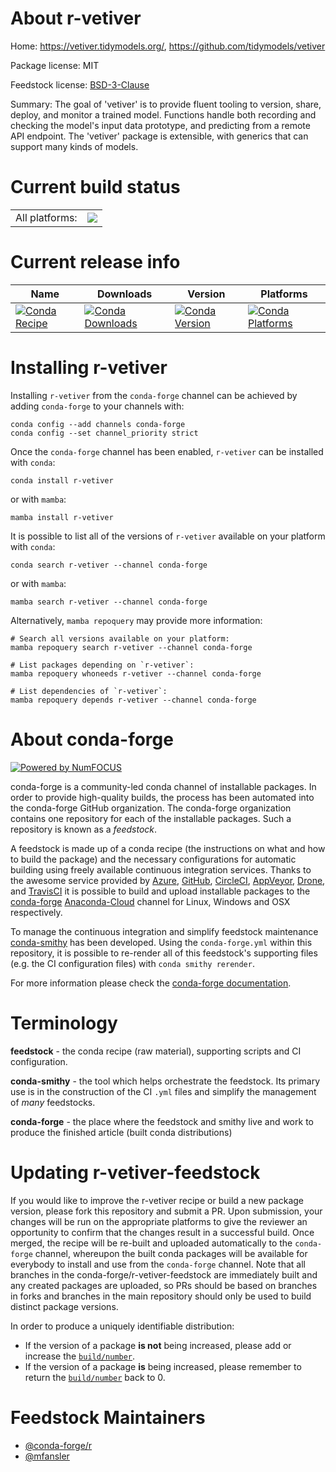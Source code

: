 About r-vetiver
===============

Home: https://vetiver.tidymodels.org/, https://github.com/tidymodels/vetiver

Package license: MIT

Feedstock license: [BSD-3-Clause](https://github.com/conda-forge/r-vetiver-feedstock/blob/main/LICENSE.txt)

Summary: The goal of 'vetiver' is to provide fluent tooling to version, share, deploy, and monitor a trained model. Functions handle both recording and checking the model's input data prototype, and predicting from a remote API endpoint. The 'vetiver' package is extensible, with generics that can support many kinds of models.

Current build status
====================


<table><tr><td>All platforms:</td>
    <td>
      <a href="https://dev.azure.com/conda-forge/feedstock-builds/_build/latest?definitionId=15213&branchName=main">
        <img src="https://dev.azure.com/conda-forge/feedstock-builds/_apis/build/status/r-vetiver-feedstock?branchName=main">
      </a>
    </td>
  </tr>
</table>

Current release info
====================

| Name | Downloads | Version | Platforms |
| --- | --- | --- | --- |
| [![Conda Recipe](https://img.shields.io/badge/recipe-r--vetiver-green.svg)](https://anaconda.org/conda-forge/r-vetiver) | [![Conda Downloads](https://img.shields.io/conda/dn/conda-forge/r-vetiver.svg)](https://anaconda.org/conda-forge/r-vetiver) | [![Conda Version](https://img.shields.io/conda/vn/conda-forge/r-vetiver.svg)](https://anaconda.org/conda-forge/r-vetiver) | [![Conda Platforms](https://img.shields.io/conda/pn/conda-forge/r-vetiver.svg)](https://anaconda.org/conda-forge/r-vetiver) |

Installing r-vetiver
====================

Installing `r-vetiver` from the `conda-forge` channel can be achieved by adding `conda-forge` to your channels with:

```
conda config --add channels conda-forge
conda config --set channel_priority strict
```

Once the `conda-forge` channel has been enabled, `r-vetiver` can be installed with `conda`:

```
conda install r-vetiver
```

or with `mamba`:

```
mamba install r-vetiver
```

It is possible to list all of the versions of `r-vetiver` available on your platform with `conda`:

```
conda search r-vetiver --channel conda-forge
```

or with `mamba`:

```
mamba search r-vetiver --channel conda-forge
```

Alternatively, `mamba repoquery` may provide more information:

```
# Search all versions available on your platform:
mamba repoquery search r-vetiver --channel conda-forge

# List packages depending on `r-vetiver`:
mamba repoquery whoneeds r-vetiver --channel conda-forge

# List dependencies of `r-vetiver`:
mamba repoquery depends r-vetiver --channel conda-forge
```


About conda-forge
=================

[![Powered by
NumFOCUS](https://img.shields.io/badge/powered%20by-NumFOCUS-orange.svg?style=flat&colorA=E1523D&colorB=007D8A)](https://numfocus.org)

conda-forge is a community-led conda channel of installable packages.
In order to provide high-quality builds, the process has been automated into the
conda-forge GitHub organization. The conda-forge organization contains one repository
for each of the installable packages. Such a repository is known as a *feedstock*.

A feedstock is made up of a conda recipe (the instructions on what and how to build
the package) and the necessary configurations for automatic building using freely
available continuous integration services. Thanks to the awesome service provided by
[Azure](https://azure.microsoft.com/en-us/services/devops/), [GitHub](https://github.com/),
[CircleCI](https://circleci.com/), [AppVeyor](https://www.appveyor.com/),
[Drone](https://cloud.drone.io/welcome), and [TravisCI](https://travis-ci.com/)
it is possible to build and upload installable packages to the
[conda-forge](https://anaconda.org/conda-forge) [Anaconda-Cloud](https://anaconda.org/)
channel for Linux, Windows and OSX respectively.

To manage the continuous integration and simplify feedstock maintenance
[conda-smithy](https://github.com/conda-forge/conda-smithy) has been developed.
Using the ``conda-forge.yml`` within this repository, it is possible to re-render all of
this feedstock's supporting files (e.g. the CI configuration files) with ``conda smithy rerender``.

For more information please check the [conda-forge documentation](https://conda-forge.org/docs/).

Terminology
===========

**feedstock** - the conda recipe (raw material), supporting scripts and CI configuration.

**conda-smithy** - the tool which helps orchestrate the feedstock.
                   Its primary use is in the construction of the CI ``.yml`` files
                   and simplify the management of *many* feedstocks.

**conda-forge** - the place where the feedstock and smithy live and work to
                  produce the finished article (built conda distributions)


Updating r-vetiver-feedstock
============================

If you would like to improve the r-vetiver recipe or build a new
package version, please fork this repository and submit a PR. Upon submission,
your changes will be run on the appropriate platforms to give the reviewer an
opportunity to confirm that the changes result in a successful build. Once
merged, the recipe will be re-built and uploaded automatically to the
`conda-forge` channel, whereupon the built conda packages will be available for
everybody to install and use from the `conda-forge` channel.
Note that all branches in the conda-forge/r-vetiver-feedstock are
immediately built and any created packages are uploaded, so PRs should be based
on branches in forks and branches in the main repository should only be used to
build distinct package versions.

In order to produce a uniquely identifiable distribution:
 * If the version of a package **is not** being increased, please add or increase
   the [``build/number``](https://docs.conda.io/projects/conda-build/en/latest/resources/define-metadata.html#build-number-and-string).
 * If the version of a package **is** being increased, please remember to return
   the [``build/number``](https://docs.conda.io/projects/conda-build/en/latest/resources/define-metadata.html#build-number-and-string)
   back to 0.

Feedstock Maintainers
=====================

* [@conda-forge/r](https://github.com/conda-forge/r/)
* [@mfansler](https://github.com/mfansler/)


